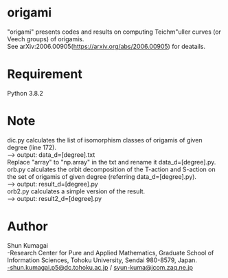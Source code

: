 # origami
"origami" presents codes and results on computing Teichm\"uller curves (or Veech groups) of origamis.  
See arXiv:2006.00905(https://arxiv.org/abs/2006.00905) for deatails.  

# Requirement
Python 3.8.2 
 
# Note
dic.py calculates the list of isomorphism classes of origamis of given degree (line 172).  
--> output: data_d=[degree].txt  
Replace "array" to "np.array" in the txt and rename it data_d=[degree].py.  
orb.py calculates the orbit decomposition of the T-action and S-action on the set of origamis of given degree (referring data_d=[degree].py).  
--> output: result_d=[degree].py  
orb2.py calculates a simple version of the result.  
--> output: result2_d=[degree].py  

# Author
 Shun Kumagai  
 -Research Center for Pure and Applied Mathematics, 
  Graduate School of Information Sciences, 
  Tohoku University, Sendai 980-8579, Japan.  
 -shun.kumagai.p5@dc.tohoku.ac.jp / syun-kuma@jcom.zaq.ne.jp
